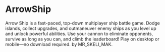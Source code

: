 # ArrowShip
Arrow Ship is a fast-paced, top-down multiplayer ship battle game. Dodge islands, collect upgrades, and outmaneuver enemy ships as you level up and unlock powerful abilities. Use your cannon to eliminate opponents, survive as long as you can, and climb the leaderboard! Play on desktop or mobile—no download required. by MR_SKELI_MAK.
